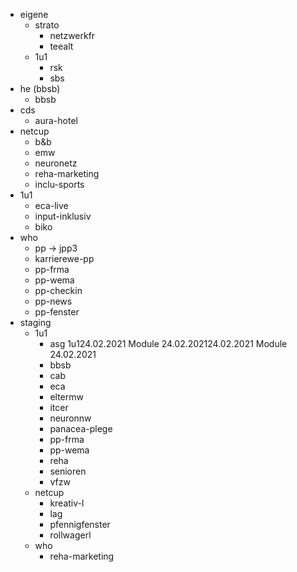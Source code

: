 - eigene
  - strato
    - netzwerkfr
    - teealt 
  - 1u1
    - rsk 
    - sbs
- he (bbsb)
  - bbsb 
- cds
  - aura-hotel 
- netcup 
  - b&b 
  - emw
  - neuronetz 
  - reha-marketing
  - inclu-sports
- 1u1
  - eca-live
  - input-inklusiv 
  - biko
- who
  - pp -> jpp3
  - karrierewe-pp
  - pp-frma
  - pp-wema
  - pp-checkin
  - pp-news
  - pp-fenster
- staging
  - 1u1 
    - asg 1u124.02.2021	Module	24.02.202124.02.2021	Module	24.02.2021
    - bbsb
    - cab
    - eca
    - eltermw
    - itcer
    - neuronnw
    - panacea-plege
    - pp-frma
    - pp-wema
    - reha
    - senioren
    - vfzw
  - netcup
    - kreativ-l
    - lag
    - pfennigfenster
    - rollwagerl
  - who
    - reha-marketing
